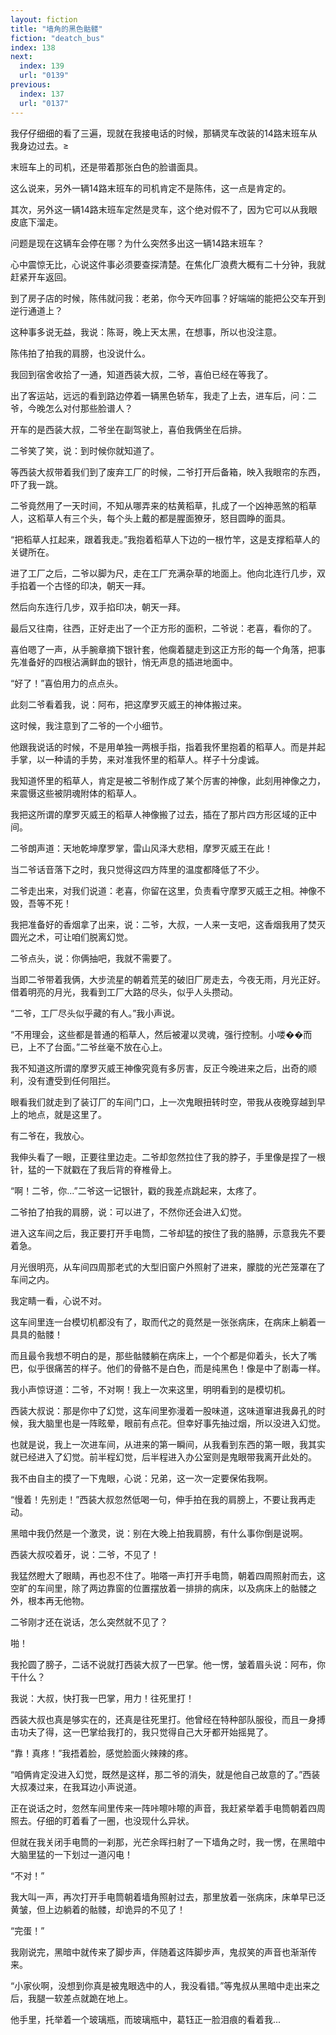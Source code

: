 ```yaml
---
layout: fiction
title: "墙角的黑色骷髅"
fiction: "deatch_bus"
index: 138
next:
  index: 139
  url: "0139"
previous:
  index: 137
  url: "0137"
---
```

我仔仔细细的看了三遍，现就在我接电话的时候，那辆灵车改装的14路末班车从我身边过去。≥

末班车上的司机，还是带着那张白色的脸谱面具。

这么说来，另外一辆14路末班车的司机肯定不是陈伟，这一点是肯定的。

其次，另外这一辆14路末班车定然是灵车，这个绝对假不了，因为它可以从我眼皮底下溜走。

问题是现在这辆车会停在哪？为什么突然多出这一辆14路末班车？

心中震惊无比，心说这件事必须要查探清楚。在焦化厂浪费大概有二十分钟，我就赶紧开车返回。

到了房子店的时候，陈伟就问我：老弟，你今天咋回事？好端端的能把公交车开到逆行通道上？

这种事多说无益，我说：陈哥，晚上天太黑，在想事，所以也没注意。

陈伟拍了拍我的肩膀，也没说什么。

我回到宿舍收拾了一通，知道西装大叔，二爷，喜伯已经在等我了。

出了客运站，远远的看到路边停着一辆黑色轿车，我走了上去，进车后，问：二爷，今晚怎么对付那些脸谱人？

开车的是西装大叔，二爷坐在副驾驶上，喜伯我俩坐在后排。

二爷笑了笑，说：到时候你就知道了。

等西装大叔带着我们到了废弃工厂的时候，二爷打开后备箱，映入我眼帘的东西，吓了我一跳。

二爷竟然用了一天时间，不知从哪弄来的枯黄稻草，扎成了一个凶神恶煞的稻草人，这稻草人有三个头，每个头上戴的都是腥面獠牙，怒目圆睁的面具。

“把稻草人扛起来，跟着我走。”我抱着稻草人下边的一根竹竿，这是支撑稻草人的关键所在。

进了工厂之后，二爷以脚为尺，走在工厂充满杂草的地面上。他向北连行几步，双手掐着一个古怪的印决，朝天一拜。

然后向东连行几步，双手掐印决，朝天一拜。

最后又往南，往西，正好走出了一个正方形的面积，二爷说：老喜，看你的了。

喜伯嗯了一声，从手腕章摘下银针套，他瘸着腿走到这正方形的每一个角落，把事先准备好的四根沾满鲜血的银针，悄无声息的插进地面中。

“好了！”喜伯用力的点点头。

此刻二爷看着我，说：阿布，把这摩罗灭威王的神体搬过来。

这时候，我注意到了二爷的一个小细节。

他跟我说话的时候，不是用单独一两根手指，指着我怀里抱着的稻草人。而是并起手掌，以一种请的手势，来对准我怀里的稻草人。样子十分虔诚。

我知道怀里的稻草人，肯定是被二爷制作成了某个厉害的神像，此刻用神像之力，来震慑这些被阴魂附体的稻草人。

我把这所谓的摩罗灭威王的稻草人神像搬了过去，插在了那片四方形区域的正中间。

二爷朗声道：天地乾坤摩罗掌，雷山风泽大悲相，摩罗灭威王在此！

当二爷话音落下之时，我只觉得这四方阵里的温度都降低了不少。

二爷走出来，对我们说道：老喜，你留在这里，负责看守摩罗灭威王之相。神像不毁，吾等不死！

我把准备好的香烟拿了出来，说：二爷，大叔，一人来一支吧，这香烟我用了焚灭圆光之术，可让咱们脱离幻觉。

二爷点头，说：你俩抽吧，我就不需要了。

当即二爷带着我俩，大步流星的朝着荒芜的破旧厂房走去，今夜无雨，月光正好。借着明亮的月光，我看到工厂大路的尽头，似乎人头攒动。

“二爷，工厂尽头似乎藏的有人。”我小声说。

“不用理会，这些都是普通的稻草人，然后被灌以灵魂，强行控制。小喽��而已，上不了台面。”二爷丝毫不放在心上。

我不知道这所谓的摩罗灭威王神像究竟有多厉害，反正今晚进来之后，出奇的顺利，没有遭受到任何阻拦。

眼看我们就走到了装订厂的车间门口，上一次鬼眼扭转时空，带我从夜晚穿越到早上的地点，就是这里了。

有二爷在，我放心。

我伸头看了一眼，正要往里边走。二爷却忽然拉住了我的脖子，手里像是捏了一根针，猛的一下就戳在了我后背的脊椎骨上。

“啊！二爷，你...”二爷这一记银针，戳的我差点跳起来，太疼了。

二爷拍了拍我的肩膀，说：可以进了，不然你还会进入幻觉。

进入这车间之后，我正要打开手电筒，二爷却猛的按住了我的胳膊，示意我先不要着急。

月光很明亮，从车间四周那老式的大型旧窗户外照射了进来，朦胧的光芒笼罩在了车间之内。

我定睛一看，心说不对。

这车间里连一台模切机都没有了，取而代之的竟然是一张张病床，在病床上躺着一具具的骷髅！

而且最令我想不明白的是，那些骷髅躺在病床上，一个个都是仰着头，长大了嘴巴，似乎很痛苦的样子。他们的骨骼不是白色，而是纯黑色！像是中了剧毒一样。

我小声惊讶道：二爷，不对啊！我上一次来这里，明明看到的是模切机。

西装大叔说：那是你中了幻觉，这车间里弥漫着一股味道，这味道窜进我鼻孔的时候，我大脑里也是一阵眩晕，眼前有点花。但幸好事先抽过烟，所以没进入幻觉。

也就是说，我上一次进车间，从进来的第一瞬间，从我看到东西的第一眼，我其实就已经进入了幻觉。前半程幻觉，后半程进入办公室则是鬼眼带我离开此处的。

我不由自主的摸了一下鬼眼，心说：兄弟，这一次一定要保佑我啊。

“慢着！先别走！”西装大叔忽然低喝一句，伸手拍在我的肩膀上，不要让我再走动。

黑暗中我仍然是一个激灵，说：别在大晚上拍我肩膀，有什么事你倒是说啊。

西装大叔咬着牙，说：二爷，不见了！

我猛然瞪大了眼睛，再也忍不住了。啪嗒一声打开手电筒，朝着四周照射而去，这空旷的车间里，除了两边靠窗的位置摆放着一排排的病床，以及病床上的骷髅之外，根本再无他物。

二爷刚才还在说话，怎么突然就不见了？

啪！

我抡圆了膀子，二话不说就打西装大叔了一巴掌。他一愣，皱着眉头说：阿布，你干什么？

我说：大叔，快打我一巴掌，用力！往死里打！

西装大叔也真是够实在的，还真是往死里打。他曾经在特种部队服役，而且一身搏击功夫了得，这一巴掌给我打的，我只觉得自己大牙都开始摇晃了。

“靠！真疼！”我捂着脸，感觉脸面火辣辣的疼。

“咱俩肯定没进入幻觉，既然是这样，那二爷的消失，就是他自己故意的了。”西装大叔凑过来，在我耳边小声说道。

正在说话之时，忽然车间里传来一阵咔嚓咔嚓的声音，我赶紧举着手电筒朝着四周照去。仔细的盯着看了一圈，也没现什么异状。

但就在我关闭手电筒的一刹那，光芒余晖扫射了一下墙角之时，我一愣，在黑暗中大脑里猛的一下划过一道闪电！

“不对！”

我大叫一声，再次打开手电筒朝着墙角照射过去，那里放着一张病床，床单早已泛黄皱，但上边躺着的骷髅，却诡异的不见了！

“完蛋！”

我刚说完，黑暗中就传来了脚步声，伴随着这阵脚步声，鬼叔笑的声音也渐渐传来。

“小家伙啊，没想到你真是被鬼眼选中的人，我没看错。”等鬼叔从黑暗中走出来之后，我腿一软差点就跪在地上。

他手里，托举着一个玻璃瓶，而玻璃瓶中，葛钰正一脸泪痕的看着我...
